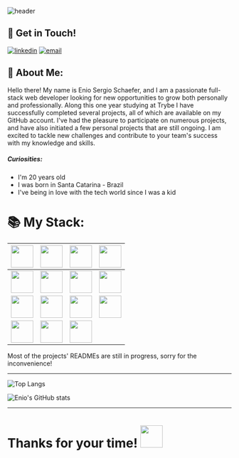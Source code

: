 ![header](https://capsule-render.vercel.app/api?type=waving&color=gradient&customColorList=30&fontColor=2A2B2E&height=225&animation=twinkling&section=header&text=>%20Hello!%20I'm%20Enio&fontSize=65&fontAlignY=40)

## 🔗 Get in Touch!
[![linkedin](https://img.shields.io/badge/linkedin-0A66C2?style=for-the-badge&logo=linkedin&logoColor=white)](https://www.linkedin.com/in/enioschaefer/) [![email](https://img.shields.io/badge/email-2A2B2E?style=for-the-badge&logo=gmail&logoColor=red)](mailto:enioschaefer.dev@gmail.com)

## 👋 About Me:
Hello there! My name is Enio Sergio Schaefer, and I am a passionate full-stack web developer looking for new opportunities to grow both personally and professionally. Along this one year studying at Trybe I have successfully completed several projects, all of which are available on my GitHub account. I've had the pleasure to participate on numerous projects, and have also initiated a few personal projects that are still ongoing. I am excited to tackle new challenges and contribute to your team's success with my knowledge and skills.

##### Curiosities:
- I'm 20 years old
- I was born in Santa Catarina - Brazil
- I've being in love with the tech world since I was a kid

# 📚 My Stack:

| <img  src="https://camo.githubusercontent.com/85fe5c1ea414287d8a9bc8eb336b53dc79a21a3352d9b5e26fc1c31c4aac6e01/68747470733a2f2f75706c6f61642e766563746f726c6f676f2e7a6f6e652f6c6f676f732f6a6176617363726970742f696d616765732f32333965633861342d313633652d343739322d383362362d3366366439363931313735372e737667"  width="50"  height="50"> | <img  src="https://camo.githubusercontent.com/27d0b117da00485c56d69aef0fa310a3f8a07abecc8aa15fa38c8b78526c60ac/68747470733a2f2f63646e2e6a7364656c6976722e6e65742f67682f64657669636f6e732f64657669636f6e2f69636f6e732f72656163742f72656163742d6f726967696e616c2e737667"  width="50"  height="50">  | <img  src="https://camo.githubusercontent.com/7df0b771c958e1037aaf92e60c9491f7d01628c31d70f822aebe153a2daf2c8a/68747470733a2f2f7777772e766563746f726c6f676f2e7a6f6e652f6c6f676f732f6769746875622f6769746875622d74696c652e737667"  width="50"  height="50">  | <img  src="https://camo.githubusercontent.com/da7acacadecf91d6dc02efcd2be086bb6d78ddff19a1b7a0ab2755a6fda8b1e9/68747470733a2f2f63646e2e6a7364656c6976722e6e65742f67682f64657669636f6e732f64657669636f6e2f69636f6e732f68746d6c352f68746d6c352d6f726967696e616c2e737667"  width="50"  height="50"> |
| :------------: | :------------: | :------------: | :------------: |
| <img  src="https://camo.githubusercontent.com/5c469f960af5ff1c614f4c749099933c9efeddd8c01882d6f1ef3316bbe9acc0/68747470733a2f2f7777772e766563746f726c6f676f2e7a6f6e652f6c6f676f732f747970657363726970746c616e672f747970657363726970746c616e672d69636f6e2e737667"  width="50"  height="50">  | <img  src="https://camo.githubusercontent.com/7b7f04b16cc2d2d4a32985710e4d640985337a32bbb1e60cdacede2c8a4ae57b/68747470733a2f2f63646e2e776f726c64766563746f726c6f676f2e636f6d2f6c6f676f732f72656475782e737667"  width="50"  height="50">  |  <img  src="https://camo.githubusercontent.com/ddd323c6c51fbc9a81fcbb60fe25a588ab59fdd6567b7e827f4d2d5c4e09f6a1/68747470733a2f2f63646e2e6a7364656c6976722e6e65742f67682f64657669636f6e732f64657669636f6e2f69636f6e732f6769742f6769742d706c61696e2e737667"  width="50"  height="50">  |  <img  src="https://camo.githubusercontent.com/2e496d4bfc6f753ddca87b521ce95c88219f77800212ffa6d4401ad368c82170/68747470733a2f2f63646e2e6a7364656c6976722e6e65742f67682f64657669636f6e732f64657669636f6e2f69636f6e732f637373332f637373332d6f726967696e616c2e737667"  width="50"  height="50"> |
| <img  src="https://camo.githubusercontent.com/288cace72126df58aaeaa75627898785885858d54b03cb15ea3353a515642204/68747470733a2f2f7777772e766563746f726c6f676f2e7a6f6e652f6c6f676f732f6e6f64656a732f6e6f64656a732d69636f6e2e737667"  width="50"  height="50">  |  <img  src="https://camo.githubusercontent.com/0dd6bdb4365093f42545af5fafe3fc407df096b4a7dbe0ae377b3917dac5c195/68747470733a2f2f7777772e766563746f726c6f676f2e7a6f6e652f6c6f676f732f646f636b65722f646f636b65722d69636f6e2e737667"  width="50"  height="50"> |  <img  src="https://camo.githubusercontent.com/19ab6bd09ac44d51db909362f5b77c47ab5679fda118a0bb5bfccf72cfc2a0d1/68747470733a2f2f7777772e766563746f726c6f676f2e7a6f6e652f6c6f676f732f6d7973716c2f6d7973716c2d617232312e737667"  width="50"  height="50"> | <img  src="https://camo.githubusercontent.com/ce0a32825268b09cd5e0fc7c2a09c587a708491427cb794cade8f1866f7284c6/68747470733a2f2f7777772e766563746f726c6f676f2e7a6f6e652f6c6f676f732f6a6573746a73696f2f6a6573746a73696f2d69636f6e2e737667"  width="50"  height="50"> |
| <img  src="https://camo.githubusercontent.com/aa85cea585880ae694b4fe8dde116d092b8907d6351c71fcd76f00f7586fad72/68747470733a2f2f74657374696e672d6c6962726172792e636f6d2f696d672f6f63746f7075732d313238783132382e706e67"  width="50"  height="50"> | <img  src="https://user-images.githubusercontent.com/89549102/228118976-2585f1f7-511c-44b2-adb6-5c70a5377a34.png"  width="50"  height="50"> | <img  src="https://camo.githubusercontent.com/51ab47b87f7b0b3dd0bf4e48ec5129ba7c5b5296e8e8b8c61d61a0018a753d3c/68747470733a2f2f7777772e766563746f726c6f676f2e7a6f6e652f6c6f676f732f6d6f6e676f64622f6d6f6e676f64622d617232312e737667"  width="50"  height="50"> |   |   |

Most of the projects' READMEs are still in progress, sorry for the inconvenience!

------------


![Top Langs](https://github-readme-stats.vercel.app/api/top-langs/?username=enioschaefer&layout=compact)

![Enio's GitHub stats](https://github-readme-stats.vercel.app/api?username=enioschaefer&show_icons=true&theme=tokyonight)

------------


# Thanks for your time! <img src="https://user-images.githubusercontent.com/89549102/228119368-aa5a74ac-cb36-45a2-ad37-44844ff8d798.gif" width="50" height="50">
